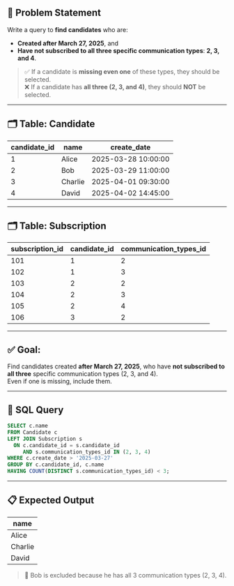 ## 📝 Problem Statement

Write a query to **find candidates** who are:
- **Created after March 27, 2025**, and
- **Have not subscribed to all three specific communication types**: **2, 3, and 4**.

> ✅ If a candidate is **missing even one** of these types, they should be selected.  
> ❌ If a candidate has **all three (2, 3, and 4)**, they should **NOT** be selected.

---

## 🗂️ Table: Candidate

| candidate_id | name    | create_date           |
|--------------|---------|------------------------|
| 1            | Alice   | 2025-03-28 10:00:00    |
| 2            | Bob     | 2025-03-29 11:00:00    |
| 3            | Charlie | 2025-04-01 09:30:00    |
| 4            | David   | 2025-04-02 14:45:00    |

---

## 🗂️ Table: Subscription

| subscription_id | candidate_id | communication_types_id |
|------------------|--------------|--------------------------|
| 101              | 1            | 2                        |
| 102              | 1            | 3                        |
| 103              | 2            | 2                        |
| 104              | 2            | 3                        |
| 105              | 2            | 4                        |
| 106              | 3            | 2                        |

---

## ✅ Goal:

Find candidates created **after March 27, 2025**, who have **not subscribed to all three** specific communication types (2, 3, and 4).  
Even if one is missing, include them.

---

## 🧠 SQL Query

```sql
SELECT c.name
FROM Candidate c
LEFT JOIN Subscription s 
  ON c.candidate_id = s.candidate_id 
     AND s.communication_types_id IN (2, 3, 4)
WHERE c.create_date > '2025-03-27'
GROUP BY c.candidate_id, c.name
HAVING COUNT(DISTINCT s.communication_types_id) < 3;
````

---

## 📋 Expected Output

| name    |
| ------- |
| Alice   |
| Charlie |
| David   |

> 🔸 Bob is excluded because he has all 3 communication types (2, 3, 4).